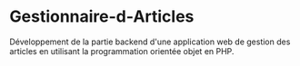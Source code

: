 # Gestionnaire-d-Articles
Développement de la partie backend d'une application web de gestion des articles en utilisant la programmation orientée objet en PHP.
